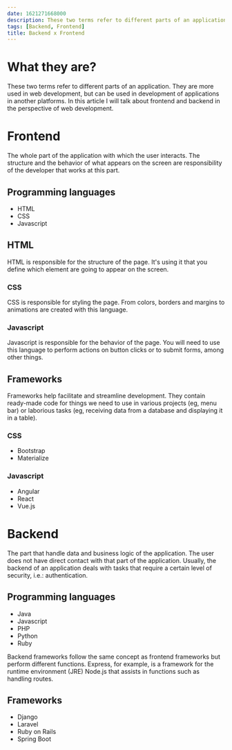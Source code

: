 ```yaml
---
date: 1621271668000
description: These two terms refer to different parts of an application. They are more used in web development, but can be used in development of applications in another platforms. In this article I will talk about frontend and backend in the perspective of web development.
tags: [Backend, Frontend]
title: Backend x Frontend
---
```


# What they are?

These two terms refer to different parts of an application. They are more used in web development, but can be used in development of applications in another platforms. In this article I will talk about frontend and backend in the perspective of web development.

# Frontend

The whole part of the application with which the user interacts. The structure and the behavior of what appears on the screen are responsibility of the developer that works at this part.

## Programming languages

- HTML
- CSS
- Javascript

## HTML

HTML is responsible for the structure of the page. It's using it that you define which element are going to appear on the screen.

### CSS

CSS is responsible for styling the page. From colors, borders and margins to animations are created with this language.

### Javascript

Javascript is responsible for the behavior of the page. You will need to use this language to perform actions on button clicks or to submit forms, among other things.

## Frameworks

Frameworks help facilitate and streamline development. They contain ready-made code for things we need to use in various projects (eg, menu bar) or laborious tasks (eg, receiving data from a database and displaying it in a table).

### CSS

- Bootstrap
- Materialize

### Javascript

- Angular
- React
- Vue.js

# Backend

The part that handle data and business logic of the application. The user does not have direct contact with that part of the application. Usually, the backend of an application deals with tasks that require a certain level of security, i.e.: authentication.

## Programming languages

- Java
- Javascript
- PHP
- Python
- Ruby

Backend frameworks follow the same concept as frontend frameworks but perform different functions. Express, for example, is a framework for the runtime environment (JRE) Node.js that assists in functions such as handling routes.

## Frameworks

- Django
- Laravel
- Ruby on Rails
- Spring Boot